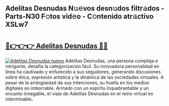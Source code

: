 ## Adelitas Desnudas N𝚞𝚎vos desn𝚞dos filtr𝚊dos - Parts-N30 F𝚘tos vid𝚎o - C𝚘ntenido atr𝚊ctivo XSLw7

# <h2><a href="http://mb11vd.tromn.icu/?c=Adelitas+Desnudas">🔗👉👉👉 Adelitas Desnudas 🔗🔗</a></h2>

[![Adelitas Desnudas nuevo](https://i.imgur.com/pEAQMta.gif)](http://mb11vd.tromn.icu/?c=Adelitas+Desnudas)
Adelitas Desnudas, una persona compleja e intrigante, desafía la categorización fácil. Su innovadora personalidad en línea ha cautivado y enfurecido a sus seguidores, generando discusiones sobre ética, expresión artística y la dinámica de las sociedades virtuales. A pesar de la ambigüedad de sus intenciones, su huella en los medios digitales es imborrable. Armado con un espíritu inquebrantable y un encanto innegable, el viaje de Adelitas Desnudas en el reino virtual es interminable.
